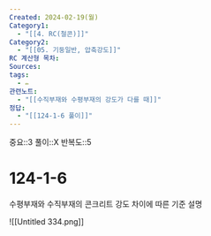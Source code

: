 ```yaml
---
Created: 2024-02-19(월)
Category1:
  - "[[4. RC(철콘)]]"
Category2:
  - "[[05. 기둥일반, 압축강도]]"
RC 계산형 목차: 
Sources: 
tags:
  - ✏️
관련노트:
  - "[[수직부재와 수평부재의 강도가 다를 때]]"
정답:
  - "[[124-1-6 풀이]]"
---
```

중요::3
풀이::X
반복도::5
#  124-1-6


수평부재와 수직부재의 콘크리트 강도 차이에 따른 기준 설명

![[Untitled 334.png]]